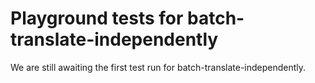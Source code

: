 # Playground tests for batch-translate-independently
We are still awaiting the first test run for batch-translate-independently.
